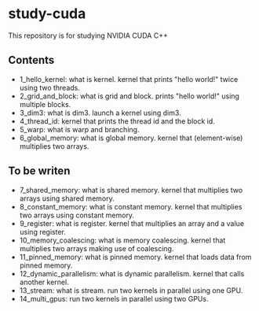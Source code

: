 # study-cuda
This repository is for studying NVIDIA CUDA C++


## Contents

- 1_hello_kernel: what is kernel. kernel that prints "hello world!" twice using two threads.
- 2_grid_and_block: what is grid and block. prints "hello world!" using multiple blocks.
- 3_dim3: what is dim3. launch a kernel using dim3.
- 4_thread_id: kernel that prints the thread id and the block id.
- 5_warp: what is warp and branching.
- 6_global_memory: what is global memory. kernel that (element-wise) multiplies two arrays.

## To be writen

- 7_shared_memory: what is shared memory. kernel that multiplies two arrays using shared memory.
- 8_constant_memory: what is constant memory. kernel that multiplies two arrays using constant memory.
- 9_register: what is register. kernel that multiplies an array and a value using register.
- 10_memory_coalescing: what is memory coalescing. kernel that multiplies two arrays making use of coalescing.
- 11_pinned_memory: what is pinned memory. kernel that loads data from pinned memory.
- 12_dynamic_parallelism: what is dynamic parallelism. kernel that calls another kernel.
- 13_stream: what is stream. run two kernels in parallel using one GPU.
- 14_multi_gpus: run two kernels in parallel using two GPUs.
